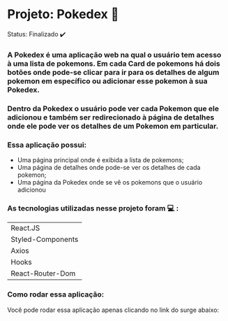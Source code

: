 # Projeto: Pokedex 🚀

Status: Finalizado ✔️

### A Pokedex é uma aplicação web na qual o usuário tem acesso à uma lista de pokemons. Em cada Card de pokemons há dois botões onde pode-se clicar para ir para os detalhes de algum pokemon em específico ou adicionar esse pokemon à sua Pokedex.
### Dentro da Pokedex o usuário pode ver cada Pokemon que ele adicionou e também ser redirecionado à página de detalhes onde ele pode ver os detalhes de um Pokemon em particular.

### Essa aplicação possui:
+ Uma página principal onde é exibida a lista de pokemons;
+ Uma página de detalhes onde pode-se ver os detalhes de cada pokemon;
+ Uma página da Pokedex onde se vê os pokemons que o usuário adicionou

### As tecnologias utilizadas nesse projeto foram 💻 :
<table>
  <tr>
    <td>React.JS</td>
  </tr>
   <tr>
    <td>Styled-Components</td>
  </tr>
  <tr>
    <td>Axios</td>
  </tr>
  <tr>
    <td>Hooks</td>
  </tr>
  <tr>
    <td>React-Router-Dom</td>
  </tr>
</table>

### Como rodar essa aplicação:
Você pode rodar essa aplicação apenas clicando no link do surge abaixo:

